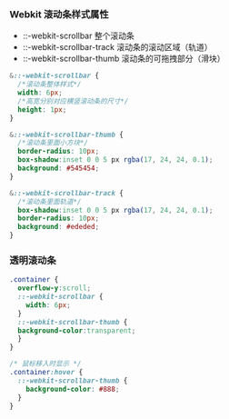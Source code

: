 ### Webkit 滚动条样式属性

- ::-webkit-scrollbar 整个滚动条
- ::-webkit-scrollbar-track 滚动条的滚动区域（轨道）
- ::-webkit-scrollbar-thumb 滚动条的可拖拽部分（滑块）

```scss
&::-webkit-scrollbar {
  /*滚动条整体样式*/
  width: 6px;
  /*高宽分别对应横竖滚动条的尺寸*/
  height: 1px;
}

&::-webkit-scrollbar-thumb {
  /*滚动条里面小方块*/
  border-radius: 10px;
  box-shadow:inset 0 0 5 px rgba(17, 24, 24, 0.1);
  background: #545454;
}

&::-webkit-scrollbar-track {
  /*滚动条里面轨道*/
  box-shadow:inset 0 0 5 px rgba(17, 24, 24, 0.1);
  border-radius: 10px;
  background: #ededed;
}
```

### 透明滚动条

```scss
.container {
  overflow-y:scroll;
  ::-webkit-scrollbar {
    width: 6px;
  }
  ::-webkit-scrollbar-thumb {
  background-color:transparent;
  }
}

/* 鼠标移入时显示 */
.container:hover {
  ::-webkit-scrollbar-thumb {
    background-color: #888;
  }
}
```